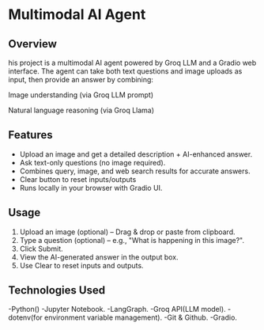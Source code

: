 # Multimodal AI Agent

## Overview
his project is a multimodal AI agent powered by Groq LLM and a Gradio web interface.
The agent can take both text questions and image uploads as input, then provide an answer by combining:

Image understanding (via Groq LLM prompt)

Natural language reasoning (via Groq Llama)

## Features
- Upload an image and get a detailed description + AI-enhanced answer.
- Ask text-only questions (no image required).
- Combines query, image, and web search results for accurate answers.
- Clear button to reset inputs/outputs  
- Runs locally in your browser with Gradio UI.

## Usage
1. Upload an image (optional) – Drag & drop or paste from clipboard.
2. Type a question (optional) – e.g., "What is happening in this image?".
3. Click Submit.
4. View the AI-generated answer in the output box.
5. Use Clear to reset inputs and outputs.

##  Technologies Used
-Python()
-Jupyter Notebook.
-LangGraph.
-Groq API(LLM model).
-dotenv(for environment variable management).
-Git & Github.
-Gradio.

